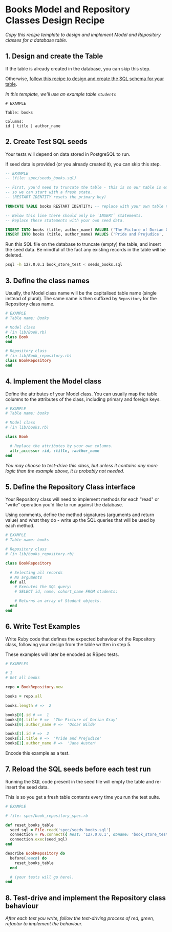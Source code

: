 # Books Model and Repository Classes Design Recipe

_Copy this recipe template to design and implement Model and Repository classes for a database table._

## 1. Design and create the Table

If the table is already created in the database, you can skip this step.

Otherwise, [follow this recipe to design and create the SQL schema for your table](./single_table_design_recipe_template.md).

*In this template, we'll use an example table `students`*

```
# EXAMPLE

Table: books

Columns:
id | title | author_name
```

## 2. Create Test SQL seeds

Your tests will depend on data stored in PostgreSQL to run.

If seed data is provided (or you already created it), you can skip this step.

```sql
-- EXAMPLE
-- (file: spec/seeds_books.sql)

-- First, you'd need to truncate the table - this is so our table is emptied between each test run,
-- so we can start with a fresh state.
-- (RESTART IDENTITY resets the primary key)

TRUNCATE TABLE books RESTART IDENTITY; -- replace with your own table name.

-- Below this line there should only be `INSERT` statements.
-- Replace these statements with your own seed data.

INSERT INTO books (title, author_name) VALUES ('The Picture of Dorian Gray', 'Oscar Wilde');
INSERT INTO books (title, author_name) VALUES ('Pride and Prejudice', 'Jane Austen');
```

Run this SQL file on the database to truncate (empty) the table, and insert the seed data. Be mindful of the fact any existing records in the table will be deleted.

```bash
psql -h 127.0.0.1 book_store_test < seeds_books.sql
```

## 3. Define the class names

Usually, the Model class name will be the capitalised table name (single instead of plural). The same name is then suffixed by `Repository` for the Repository class name.

```ruby
# EXAMPLE
# Table name: Books

# Model class
# (in lib/Book.rb)
class Book
end

# Repository class
# (in lib/Book_repository.rb)
class BookRepository
end
```

## 4. Implement the Model class

Define the attributes of your Model class. You can usually map the table columns to the attributes of the class, including primary and foreign keys.

```ruby
# EXAMPLE
# Table name: books

# Model class
# (in lib/books.rb)

class Book

  # Replace the attributes by your own columns.
  attr_accessor :id, :title, :author_name
end
```

*You may choose to test-drive this class, but unless it contains any more logic than the example above, it is probably not needed.*

## 5. Define the Repository Class interface

Your Repository class will need to implement methods for each "read" or "write" operation you'd like to run against the database.

Using comments, define the method signatures (arguments and return value) and what they do - write up the SQL queries that will be used by each method.

```ruby
# EXAMPLE
# Table name: books

# Repository class
# (in lib/books_repository.rb)

class BookRepository

  # Selecting all records
  # No arguments
  def all
    # Executes the SQL query:
    # SELECT id, name, cohort_name FROM students;

    # Returns an array of Student objects.
  end
end
```

## 6. Write Test Examples

Write Ruby code that defines the expected behaviour of the Repository class, following your design from the table written in step 5.

These examples will later be encoded as RSpec tests.

```ruby
# EXAMPLES

# 1
# Get all books

repo = BookRepository.new

books = repo.all

books.length # =>  2

books[0].id # =>  1
books[0].title # =>  'The Picture of Dorian Gray'
books[0].author_name # =>  'Oscar Wilde'

books[1].id # =>  2
books[1].title # =>  'Pride and Prejudice'
books[1].author_name # =>  'Jane Austen'

```

Encode this example as a test.

## 7. Reload the SQL seeds before each test run

Running the SQL code present in the seed file will empty the table and re-insert the seed data.

This is so you get a fresh table contents every time you run the test suite.

```ruby
# EXAMPLE

# file: spec/book_repository_spec.rb

def reset_books_table
  seed_sql = File.read('spec/seeds_books.sql')
  connection = PG.connect({ host: '127.0.0.1', dbname: 'book_store_test' })
  connection.exec(seed_sql)
end

describe BookRepository do
  before(:each) do 
    reset_books_table
  end

  # (your tests will go here).
end
```

## 8. Test-drive and implement the Repository class behaviour

_After each test you write, follow the test-driving process of red, green, refactor to implement the behaviour._
